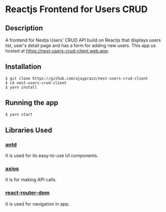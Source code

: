 # Reactjs Frontend for Users CRUD

## Description

A frontend for Nestjs Users' CRUD API build on Reactjs that displays users list, user's detail page and has a form for adding new users. This app us hosted at https://nest-users-crud-client.web.app.

## Installation

```
$ git clone https://github.com/ajayprazz/nest-users-crud-client
$ cd nest-users-crud-client
$ yarn install
```

## Running the app

```bash
$ yarn start
```

## Libraries Used

### [antd](https://www.npmjs.com/package/antd)

It is used for its easy-to-use UI components.

### [axios](https://www.npmjs.com/package/axios)

It is for making API calls.

### [react-router-dom](https://www.npmjs.com/package/react-router-dom)

It is used for navigation in app.
